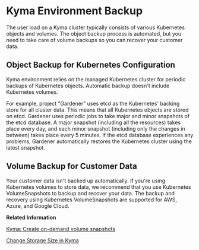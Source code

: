 <!-- loioab959cfbd07b46af97aecfd6577bfb10 -->

# Kyma Environment Backup

The user load on a Kyma cluster typically consists of various Kubernetes objects and volumes. The object backup process is automated, but you need to take care of volume backups so you can recover your customer data.



<a name="loioab959cfbd07b46af97aecfd6577bfb10__section_dvs_k5q_ssb"/>

## Object Backup for Kubernetes Configuration

Kyma environment relies on the managed Kubernetes cluster for periodic backups of Kubernetes objects. Automatic backup doesn't include Kubernetes volumes.

For example, project "Gardener" uses etcd as the Kubernetes' backing store for all cluster data. This means that all Kubernetes objects are stored on etcd. Gardener uses periodic jobs to take major and minor snapshots of the etcd database. A major snapshot \(including all the resources\) takes place every day, and each minor snapshot \(including only the changes in between\) takes place every 5 minutes. If the etcd database experiences any problems, Gardener automatically restores the Kubernetes cluster using the latest snapshot.



<a name="loioab959cfbd07b46af97aecfd6577bfb10__section_scj_p5q_ssb"/>

## Volume Backup for Customer Data

Your customer data isn't backed up automatically. If you're using Kubernetes volumes to store data, we recommend that you use Kubernetes VolumeSnapshots to backup and recover your data. The backup and recovery using Kubernetes VolumeSnapshots are supported for AWS, Azure, and Google Cloud.

**Related Information**  


[Kyma: Create on-demand volume snapshots](https://kyma-project.io/docs/kyma/latest/04-operation-guides/operations/10-backup-kyma/#create-on-demand-volume-snapshots)

[Change Storage Size in Kyma](change-storage-size-in-kyma-027f5e2.md "If the amount of data for the applications in your Kyma environment grows, you can expand the storage size for your customer data by resizing the respective Persistent Volume Claim (PVC).")

